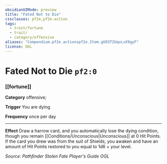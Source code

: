 ```yaml
---
obsidianUIMode: preview
title: "Fated Not to Die"
cssclasses: pf2e,pf2e-action
tags:
  - trait/fortune
  - trait/
  - category/offensive
aliases: "Compendium.pf2e.actionspf2e.Item.gU93T2UqxLsX9gyF"
license: OGL
---
```

# Fated Not to Die `pf2:0`

### [[fortune]]

**Category** offensive; 




**Trigger** You are dying

**Frequency** once per day

* * *

**Effect** Draw a harrow card, and you automatically lose the dying condition, though you remain [[Conditions/Unconscious|Unconscious]] at 0 Hit Points. If the card you drew was from the suit of Shields, you awaken and have an amount of Hit Points restored to you equal to 1d6 + your level.

*Source: Pathfinder Stolen Fate Player's Guide*
*OGL*